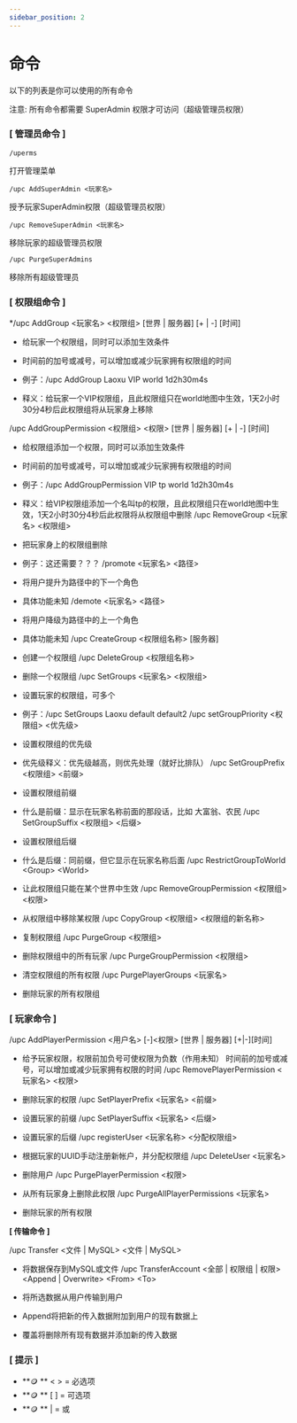 ```yaml
---
sidebar_position: 2
---
```


# 命令

以下的列表是你可以使用的所有命令

注意: 所有命令都需要 SuperAdmin 权限才可访问（超级管理员权限）

### [ 管理员命令 ]

`/uperms`

打开管理菜单

`/upc AddSuperAdmin <玩家名>`

授予玩家SuperAdmin权限（超级管理员权限）

`/upc RemoveSuperAdmin <玩家名>`

移除玩家的超级管理员权限

`/upc PurgeSuperAdmins`

移除所有超级管理员

### [ 权限组命令 ]

*/upc AddGroup <玩家名> <权限组> [世界 | 服务器] [+ | -] [时间]

  * 给玩家一个权限组，同时可以添加生效条件
  
  * 时间前的加号或减号，可以增加或减少玩家拥有权限组的时间
  
  * 例子：/upc AddGroup Laoxu VIP world 1d2h30m4s
  
  * 释义：给玩家一个VIP权限组，且此权限组只在world地图中生效，1天2小时30分4秒后此权限组将从玩家身上移除

/upc AddGroupPermission \<权限组\> \<权限\> [世界 \| 服务器\] \[+ \| -\] \[时间\]

  * 给权限组添加一个权限，同时可以添加生效条件
  * 时间前的加号或减号，可以增加或减少玩家拥有权限组的时间
  * 例子：/upc AddGroupPermission VIP tp world 1d2h30m4s
  * 释义：给VIP权限组添加一个名叫tp的权限，且此权限组只在world地图中生效，1天2小时30分4秒后此权限将从权限组中删除
/upc RemoveGroup \<玩家名\> \<权限组\>

  * 把玩家身上的权限组删除
  * 例子：这还需要？？？
/promote \<玩家名\> \<路径\>

  * 将用户提升为路径中的下一个角色
  * 具体功能未知
/demote \<玩家名\> \<路径\>

  * 将用户降级为路径中的上一个角色
  * 具体功能未知
/upc CreateGroup \<权限组名称\> \[服务器\]

  * 创建一个权限组
/upc DeleteGroup \<权限组名称\>

  * 删除一个权限组
/upc SetGroups \<玩家名\> \<权限组\>

  * 设置玩家的权限组，可多个
  * 例子：/upc SetGroups Laoxu default default2
/upc setGroupPriority \<权限组\> \<优先级\>

  * 设置权限组的优先级
  * 优先级释义：优先级越高，则优先处理（就好比排队）
/upc SetGroupPrefix \<权限组\> \<前缀\>

  * 设置权限组前缀
  * 什么是前缀：显示在玩家名称前面的那段话，比如 大富翁、农民
/upc SetGroupSuffix \<权限组\> \<后缀\>

  * 设置权限组后缀
  * 什么是后缀：同前缀，但它显示在玩家名称后面
/upc RestrictGroupToWorld \<Group\> \<World\>

  * 让此权限组只能在某个世界中生效
/upc RemoveGroupPermission \<权限组\> \<权限\>

  * 从权限组中移除某权限
/upc CopyGroup \<权限组\> \<权限组的新名称\>

  * 复制权限组
/upc PurgeGroup \<权限组\>

  * 删除权限组中的所有玩家
/upc PurgeGroupPermission \<权限组\>

  * 清空权限组的所有权限
/upc PurgePlayerGroups \<玩家名\>

  * 删除玩家的所有权限组

### [ 玩家命令 ]

/upc AddPlayerPermission \<用户名\> \[-\]\<权限\> \[世界 \| 服务器\] \[+\|-\]\[时间\]

  * 给予玩家权限，权限前加负号可使权限为负数（作用未知）
    时间前的加号或减号，可以增加或减少玩家拥有权限的时间
/upc RemovePlayerPermission <玩家名> <权限>

  * 删除玩家的权限
/upc SetPlayerPrefix <玩家名> <前缀>

  * 设置玩家的前缀
/upc SetPlayerSuffix <玩家名> <后缀>

  * 设置玩家的后缀
/upc registerUser <UUID> <玩家名称> <分配权限组>

  * 根据玩家的UUID手动注册新帐户，并分配权限组
/upc DeleteUser <玩家名>

  * 删除用户
/upc PurgePlayerPermission <权限>

  * 从所有玩家身上删除此权限
/upc PurgeAllPlayerPermissions <玩家名>

  * 删除玩家的所有权限

 **[ 传输命令 ]**

/upc Transfer \<文件 \| MySQL\> \<文件 \| MySQL\>

  * 将数据保存到MySQL或文件
/upc TransferAccount \<全部 | 权限组 \| 权限\> \<Append \| Overwrite\> \<From\> \<To\>

  * 将所选数据从用户<from>传输到用户<to>
  * Append将把新的传入数据附加到<To>用户的现有数据上
  * 覆盖将删除所有现有数据并添加新的传入数据

### [ 提示 ]

*  **🪙 ** < > = 必选项
*  **🪙 ** [ ] = 可选项
*  **🪙 ** | = 或